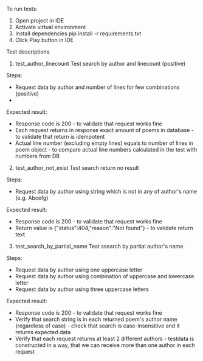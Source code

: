 To run tests:
1. Open project in IDE
2. Activate virtual environment
3. Install dependencies pip install -r requirements.txt
4. Click Play button in IDE

Test descriptions

1. test_author_linecount
Test search by author and linecount (positive)

Steps:
- Request data by author and number of lines for few combinations (positive)
- 
Expected result: 
- Response code is 200 - to validate that request works fine
- Each request returns in response exact amount of poems in database - to validate that return
is idempotent
- Actual line number (excluding empty lines) equals to number of lines in poem object - to compare 
actual line numbers calculated in the test with numbers from DB

2. test_author_not_exist 
Test search return no result

Steps:
- Request data by author using string which is not in any of author's name (e.g. Abcefg)
  
Expected result:
- Response code is 200 - to validate that request works fine
- Return value is {"status":404,"reason":"Not found"} - to validate return text

3. test_search_by_partial_name
Test ssearch by partial author's name

Steps:
- Request data by author using one uppercase letter
- Request data by author using combination of uppercase and lowercase letter
- Request data by author using three uppercase letters
  
Expected result:
- Response code is 200 - to validate that request works fine
- Verify that search string is in each returned poem's author name (regardless of case) - check that
search is case-insensitive and it returns expected data
- Verify that each request returns at least 2 different authors - testdata is constructed in a way,
that we can receive more than one author in each request
   
    

